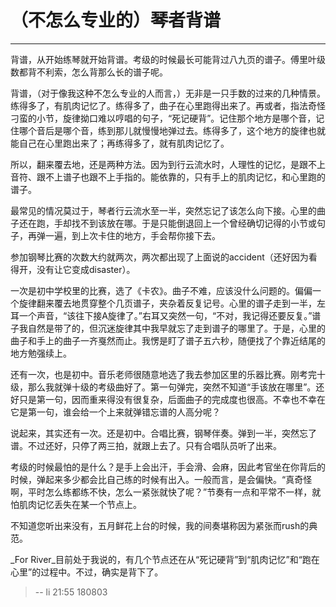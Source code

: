 # （不怎么专业的）琴者背谱

------

背谱，从开始练琴就开始背谱。考级的时候最长可能背过八九页的谱子。傅里叶级数都背不利索，怎么背那么长的谱子呢。  

背谱，（对于像我这种不怎么专业的人而言，）无非是一只手数的过来的几种情景。练得多了，有肌肉记忆了。练得多了，曲子在心里跑得出来了。再或者，指法奇怪刁蛮的小节，旋律拗口难以哼唱的句子，“死记硬背”。记住那个地方是哪个音，记住哪个音后是哪个音，练到那儿就慢慢地弹过去。练得多了，这个地方的旋律也就能自己在心里跑出来了；再练得多了，就有肌肉记忆了。  

所以，翻来覆去地，还是两种方法。因为到行云流水时，人理性的记忆，是跟不上音符、跟不上谱子也跟不上手指的。能依靠的，只有手上的肌肉记忆，和心里跑的谱子。  

最常见的情况莫过于，琴者行云流水至一半，突然忘记了该怎么向下接。心里的曲子还在跑，手却找不到该放在哪。于是只能倒退回上一个曾经确切记得的小节或句子，再弹一遍，到上次卡住的地方，手会帮你接下去。  

参加钢琴比赛的次数大约就两次，两次都出现了上面说的accident（还好因为看得开，没有让它变成disaster）。

一次是初中学校里的比赛，选了《卡农》。曲子不难，应该没什么问题的。偏偏一个旋律翻来覆去地贯穿整个几页谱子，夹杂着反复记号。心里的谱子走到一半，左耳一个声音，“该往下接A旋律了。”右耳又突然一句，“不对，我记得还要反复。”谱子我自然是带了的，但沉迷旋律其中我早就忘了走到谱子的哪里了。于是，心里的曲子和手上的曲子一齐戛然而止。我愣是盯了谱子五六秒，随便找了个靠近结尾的地方勉强续上。

还有一次，也是初中。音乐老师很随意地选了我去参加区里的乐器比赛。刚考完十级，那么我就弹十级的考级曲好了。第一句弹完，突然不知道“手该放在哪里”。还好只是第一句，因而重来得没有很复杂，后面曲子的完成度也很高。不幸也不幸在它是第一句，谁会给一个上来就弹错忘谱的人高分呢？  

说起来，其实还有一次。还是初中。合唱比赛，钢琴伴奏。弹到一半，突然忘了谱。不过还好，只停了两三拍，就跟上去了。只有合唱队员听了出来。  

考级的时候最怕的是什么？是手上会出汗，手会滑、会麻，因此考官坐在你背后的时候，弹起来多少都会比自己练的时候有出入。一般而言，是会偏快。“真奇怪啊，平时怎么练都练不快，怎么一紧张就快了呢？”节奏有一点和平常不一样，就怕肌肉记忆丢失在某一个节点上。  

不知道您听出来没有，五月鲜花上台的时候，我的间奏堪称因为紧张而rush的典范。  

_For River_目前处于我说的，有几个节点还在从“死记硬背”到“肌肉记忆”和“跑在心里”的过程中。不过，确实是背下了。


> -- li 21:55 180803  
